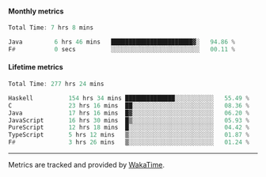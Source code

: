 #### Monthly metrics
<!--START_SECTION:wakamonthly-->

```asm
Total Time: 7 hrs 8 mins

Java         6 hrs 46 mins   ███████████████████████▓░   94.86 %
F#           0 secs          ░░░░░░░░░░░░░░░░░░░░░░░░░   00.11 %
```

<!--END_SECTION:wakamonthly-->
#### Lifetime metrics
<!--START_SECTION:wakalifetime-->

```asm
Total Time: 277 hrs 24 mins

Haskell          154 hrs 34 mins ██████████████░░░░░░░░░░░   55.49 %
C                23 hrs 16 mins  ██░░░░░░░░░░░░░░░░░░░░░░░   08.36 %
Java             17 hrs 16 mins  █▓░░░░░░░░░░░░░░░░░░░░░░░   06.20 %
JavaScript       16 hrs 30 mins  █▒░░░░░░░░░░░░░░░░░░░░░░░   05.93 %
PureScript       12 hrs 18 mins  █░░░░░░░░░░░░░░░░░░░░░░░░   04.42 %
TypeScript       5 hrs 12 mins   ▒░░░░░░░░░░░░░░░░░░░░░░░░   01.87 %
F#               3 hrs 26 mins   ▒░░░░░░░░░░░░░░░░░░░░░░░░   01.24 %
```

<!--END_SECTION:wakalifetime-->

---

Metrics are tracked and provided by [WakaTime](https://github.com/athul/waka-readme).
